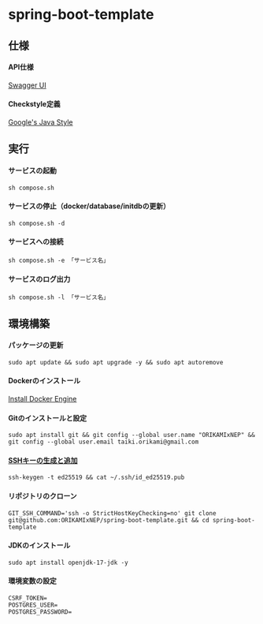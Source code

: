 # spring-boot-template

## 仕様

#### API仕様

[Swagger UI](http://localhost:8080/swagger-ui/index.html)

#### Checkstyle定義

[Google's Java Style](https://github.com/checkstyle/checkstyle/blob/master/src/main/resources/google_checks.xml)

## 実行

#### サービスの起動

```console
sh compose.sh
```

#### サービスの停止（docker/database/initdbの更新）

```console
sh compose.sh -d
```

#### サービスへの接続

```console
sh compose.sh -e 「サービス名」
```

#### サービスのログ出力

```console
sh compose.sh -l 「サービス名」
```

## 環境構築

#### パッケージの更新

```console
sudo apt update && sudo apt upgrade -y && sudo apt autoremove
```

#### Dockerのインストール

[Install Docker Engine](https://docs.docker.com/engine/install/ubuntu/)

#### Gitのインストールと設定

```console
sudo apt install git && git config --global user.name "ORIKAMIxNEP" && git config --global user.email taiki.orikami@gmail.com
```

#### [SSHキーの生成と追加](https://github.com/settings/ssh/new)

```console
ssh-keygen -t ed25519 && cat ~/.ssh/id_ed25519.pub
```

#### リポジトリのクローン

```console
GIT_SSH_COMMAND='ssh -o StrictHostKeyChecking=no' git clone git@github.com:ORIKAMIxNEP/spring-boot-template.git && cd spring-boot-template
```

#### JDKのインストール

```console
sudo apt install openjdk-17-jdk -y
```

#### 環境変数の設定

```env
CSRF_TOKEN=
POSTGRES_USER=
POSTGRES_PASSWORD=
```
